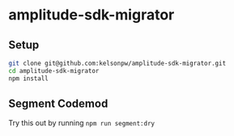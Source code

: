 # amplitude-sdk-migrator

## Setup
```sh
git clone git@github.com:kelsonpw/amplitude-sdk-migrator.git
cd amplitude-sdk-migrator
npm install
```

## Segment Codemod
Try this out by running `npm run segment:dry`
